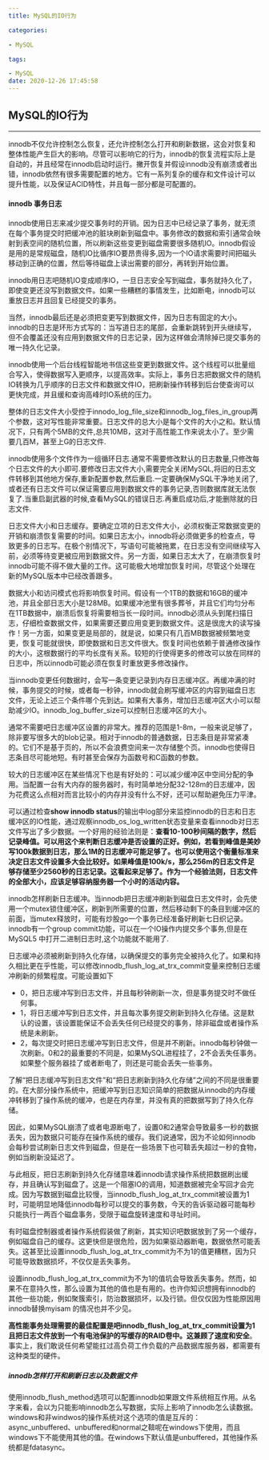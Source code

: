 ```yaml
---
title: MySQL的IO行为

categories: 

- MySQL

tags: 

- MySQL
date: 2020-12-26 17:45:58
---
```



## MySQL的IO行为
____

innodb不仅允许控制怎么恢复，还允许控制怎么打开和刷新数据，这会对恢复和整体性能产生巨大的影响。尽管可以影响它的行为，innodb的恢复流程实际上是自动的，并且经常在innodb启动时运行。撇开恢复并假设innodb没有崩溃或者出错，innodb依然有很多需要配置的地方。它有一系列复杂的缓存和文件设计可以提升性能，以及保证ACID特性，并且每一部分都是可配置的。

#### innodb 事务日志

innodb使用日志来减少提交事务时的开销。因为日志中已经记录了事务，就无须在每个事务提交时把缓冲池的脏块刷新到磁盘中。事务修改的数据和索引通常会映射到表空间的随机位置，所以刷新这些变更到磁盘需要很多随机IO。innodb假设是用的是常规磁盘，随机IO比循序IO要昂贵得多,因为一个IO请求需要时间把磁头移动到正确的位置，然后等待磁盘上读出需要的部分，再转到开始位置。

innodb用日志吧随机IO变成顺序IO，一旦日志安全写到磁盘，事务就持久化了，即使变更还没写到数据文件。如果一些糟糕的事情发生，比如断电，innodb可以重放日志并且回复已经提交的事务。

当然，innodb最后还是必须把变更写到数据文件，因为日志有固定的大小。innodb的日志是环形方式写的：当写道日志的尾部，会重新跳转到开头继续写，但不会覆盖还没有应用到数据文件的日志记录，因为这样做会清除掉已提交事务的唯一持久化记录。

innodb使用一个后台线程智能地书信这些变更到数据文件。这个线程可以批量组合写入，使得数据写入更顺序，以提高效率。实际上，事务日志把数据文件的随机IO转换为几乎顺序的日志文件和数据文件IO，把刷新操作转移到后台使查询可以更快完成，并且缓和查询高峰时IO系统的压力。

整体的日志文件大小受控于innodo_log_file_size和innodb_log_files_in_group两个参数，这对写性能非常重要。日志文件的总大小是每个文件的大小之和。默认情况下，只有两个5MB的文件,总共10MB，这对于高性能工作来说太小了。至少需要几百M，甚至上G的日志文件.

innodb使用多个文件作为一组循环日志.通常不需要修改默认的日志数量,只修改每个日志文件的大小即可.要修改日志文件大小,需要完全关闭MySQL,将旧的日志文件转移到其他地方保存,重新配置参数,然后重启.一定要确保MySQL干净地关闭了,或者还有日志文件可以保证需要应用到数据文件的事务记录,否则数据库就无法恢复了.当重启副武器的时候,查看MySQL的错误日志.再重启成功后,才能删除就的日志文件.

日志文件大小和日志缓存。要确定立项的日志文件大小，必须权衡正常数据变更的开销和崩溃恢复需要的时间。如果日志太小，innodb将必须做更多的检查点，导致更多的日志写。在极个别情况下，写语句可能被拖累，在日志没有空间继续写入前，必须等待变更被应用到数据文件。另一方面，如果日志太大了，在崩溃恢复时innodb可能不得不做大量的工作。这可能极大地增加恢复时间，尽管这个处理在新的MySQL版本中已经改善跟多。

数据大小和访问模式也将影响恢复时间。假设有一个1TB的数据和16GB的缓冲池，并且全部日志大小是128MB。如果缓冲池里有很多葬爷，并且它们均匀分布在1TB数据中，崩溃后恢复将需要相当长一段时间。innodb必须从头到尾扫描日志，仔细检查数据文件，如果需要还要应用变更到数据文件。这是很庞大的读写操作！另一方面，如果变更是局部的，就是说，如果只有几百MB数据被频繁地变更，恢复可能就很快，即使数据和日志文件很大。恢复时间也依赖于普通修改操作的大小，这根数据行的平均长度有关系。较短的行使得更多的修改可以放在同样的日志中，所以innodb可能必须在恢复时重放更多修改操作。

当innodb变更任何数据时，会写一条变更记录到内存日志缓冲区。再缓冲满的时候，事务提交的时候，或者每一秒钟，innodb就会刷写缓冲区的内容到磁盘日志文件，无论上述三个条件哪个先到达。如果有大事务，增加日志缓冲区大小可以帮助减少IO。innodb_log_buffer_size可以控制日志缓冲区的大小。

通常不需要吧日志缓冲区设置的非常大。推荐的范围是1-8m，一般来说足够了，除非要写很多大的blob记录。相对于innodb的普通数据，日志条目是非常紧凑的。它们不是基于页的，所以不会浪费空间来一次存储整个页。innodb也使得日志条目尽可能地短。有时甚至会保存为函数号和C函数的参数。

较大的日志缓冲区在某些情况下也是有好处的：可以减少缓冲区中空间分配的争用。当配置一台有大内存的服务器时，有时简单地分配32-128m的日志缓冲，因为花费这么点相对而言比较小的内存并没有什么不好，还可以帮助避免压力平津。

可以通过检查**show innodb status**的输出中log部分来监控innodb的日志和日志缓冲区的IO性能，通过观察innodb_os_log_written状态变量来查看innodb对日志文件写出了多少数据。一个好用的经验法则是：**查看10-100秒间隔的数字，然后记录峰值。可以用这个来判断日志缓冲是否设置的正好。例如，若看到峰值是美妙写100k数据到日志，那么1M的日志缓冲可能足够了。也可以使用这个衡量标准来决定日志文件设置多大会比较好。如果峰值是100k/s，那么256m的日志文件足够存储至少2560秒的日志记录。这看起来足够了。作为一个经验法则，日志文件的全部大小，应该足够容纳服务器一个小时的活动内容。**

innodb怎样刷新日志缓冲。当innodb把日志缓冲刷新到磁盘日志文件时，会先使用一个mutex锁住缓冲区，刷新到所需要的位置，然后移动剩下的条目到缓冲区的前面，当mutex释放时，可能有炒股go一个事务已经准备好刷新七日织记录。innodb有一个group commit功能，可以在一个IO操作内提交多个事务,但是在MySQL5 中打开二进制日志时,这个功能就不能用了.

日志缓冲必须被刷新到持久化存储，以确保提交的事务完全被持久化了。如果和持久相比更在乎性能，可以修改innodb_flush_log_at_trx_commit变量来控制日志缓冲刷新的频繁程度。可能设置如下

- 0，把日志缓冲写到日志文件，并且每秒钟刷新一次，但是事务提交时不做任何事。
- 1，将日志缓冲写到日志文件，并且每次事务提交刷新到持久化存储。这是默认的设置，该设置能保证不会丢失任何已经提交的事务，除非磁盘或者操作系统是未刷新。
- 2，每次提交时把日志缓冲写到日志文件，但是并不刷新。innodb每秒钟做一次刷新。0和2的最重要的不同是，如果MySQL进程挂了，2不会丢失任事务。如果整个服务器挂了或者断电了，则还是可能会丢失一些事务。

了解“把日志缓冲写到日志文件”和“把日志刷新到持久化存储”之间的不同是很重要的。在大部分操作系统中，把缓冲写到日志知识简单的把数据从innodb的内存缓冲转移到了操作系统的缓冲，也是在内存里，并没有真的把数据写到了持久化存储。

因此，如果MySQL崩溃了或者电源断电了，设置0和2通常会导致最多一秒的数据丢失，因为数据只可能存在操作系统的缓存。我们说通常，因为不论如何innodb会每秒尝试刷新日志文件到磁盘，但是在一些场景下也可鞥丢失超过一秒的食物，例如当刷新没延迟了。

与此相反，把日志刷新到持久化存储意味着innodb请求操作系统把数据刷出缓存，并且确认写到磁盘了。这是一个阻塞IO的调用，知道数据被完全写回才会完成。因为写数据到磁盘比较慢，当innodb_flush_log_at_trx_commit被设置为1时，可能明显地降低innodb每秒可以提交的事务数，今天的告诉驱动器可能每秒只能执行一两百个磁盘事务，受限于磁盘旋转速度和寻址时间。

有时磁盘控制器或者操作系统假装做了刷新，其实知识吧数据放到了另一个缓存，例如磁盘自己的缓存。这更快但是很危险，因为如果驱动器断电，数据依然可能丢失。这甚至比设置innodb_flush_log_at_trx_commit为不为1的值更糟糕，因为只可能导致数据损坏，不仅仅是丢失事务。

设置innodb_flush_log_at_trx_commit为不为1的值坑会导致丢失事务。然而，如果不在意持久性，那么设置为其他的值也是有用的。也许你知识想拥有innodb的其他一些功能，例如聚簇索引，防治数据损坏，以及行锁。但仅仅因为性能原因用innodb替换myisam 的情况也并不少见。

**高性能事务处理需要的最佳配置是吧innodb_flush_log_at_trx_commit设置为1且把日志文件放到一个有电池保护的写缓存的RAID卷中。这兼顾了速度和安全**。事实上，我们敢说任何希望能扛过高负荷工作负载的产品数据库服务器，都需要有这种类型的硬件。

##### innodb怎样打开和刷新日志以及数据文件

使用innodb_flush_method选项可以配置innodb如果跟文件系统相互作用。从名字来看，会以为只能影响innodb怎么写数据，实际上影响了innodb怎么读数据。windows和非windwos的操作系统对这个选项的值是互斥的：async_unbuffered、unbuffered和normal之鞥呢在windows下使用，而且windows下不能使用其他的值。在windows下默认值是unbuffered，其他操作系统都是fdatasync。

